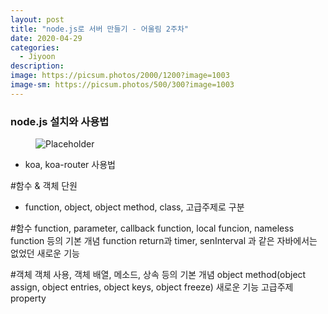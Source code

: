 ```yaml
---
layout: post
title: "node.js로 서버 만들기 - 어울림 2주차"
date: 2020-04-29
categories:
  - Jiyoon
description:
image: https://picsum.photos/2000/1200?image=1003
image-sm: https://picsum.photos/500/300?image=1003
---
```

<h3>node.js 설치와 사용법</h3>
  <figure>
  <img src="https://ncc-phinf.pstatic.net/20160427_195/1461718479869FPYT6_PNG/02.png?type=w646" alt="Placeholder"/>
  </figure>
 
 - koa, koa-router 사용법




#함수 & 객체 단원
- function, object, object method, class, 고급주제로 구분

#함수
 function, parameter, callback function, local funcion, nameless function 등의 기본 개념
 function return과 timer, senInterval 과 같은 자바에서는 없었던 새로운 기능
 
#객체
 객체 사용, 객체 배열, 메소드, 상속 등의 기본 개념
 object method(object assign, object entries, object keys, object freeze) 새로운 기능
 고급주제 property 
 
 
 
 
